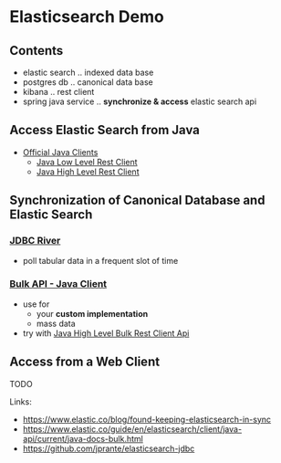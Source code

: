 # Elasticsearch Demo

## Contents
* elastic search .. indexed data base
* postgres db ..  canonical data base
* kibana .. rest client
* spring java service .. **synchronize & access** elastic search api

## Access Elastic Search from Java
* [Official Java Clients](https://www.elastic.co/guide/en/elasticsearch/client/java-rest/current/index.html)
  * [Java Low Level Rest Client](https://www.elastic.co/guide/en/elasticsearch/client/java-rest/current/java-rest-low.html)
  * [Java High Level Rest Client](https://www.elastic.co/guide/en/elasticsearch/client/java-rest/current/java-rest-high.html)

## Synchronization of Canonical Database and Elastic Search

### [JDBC River](https://github.com/jprante/elasticsearch-jdbc)
* poll tabular data in a frequent slot of time

### [Bulk API - Java Client](https://www.elastic.co/guide/en/elasticsearch/client/java-api/current/java-docs-bulk.html)
* use for 
  * your **custom implementation**
  * mass data
* try with [Java High Level Bulk Rest Client Api](https://www.elastic.co/guide/en/elasticsearch/client/java-rest/current/java-rest-high-document-bulk.html)

## Access from a Web Client
TODO

Links:
* https://www.elastic.co/blog/found-keeping-elasticsearch-in-sync
* https://www.elastic.co/guide/en/elasticsearch/client/java-api/current/java-docs-bulk.html
* https://github.com/jprante/elasticsearch-jdbc
